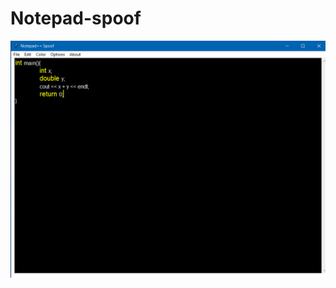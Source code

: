 # Notepad-spoof
![Main window](https://github.com/Sandeep-Das-og/Notepad-spoof/blob/master/imgs/texteditor_main.png)
